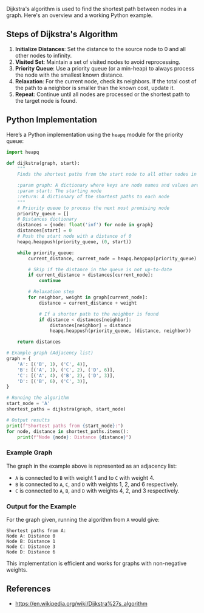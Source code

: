 Dijkstra's algorithm is used to find the shortest path between nodes in a graph. Here's an overview and a working Python example.

## Steps of Dijkstra's Algorithm
1. **Initialize Distances**: Set the distance to the source node to 0 and all other nodes to infinity.
2. **Visited Set**: Maintain a set of visited nodes to avoid reprocessing.
3. **Priority Queue**: Use a priority queue (or a min-heap) to always process the node with the smallest known distance.
4. **Relaxation**: For the current node, check its neighbors. If the total cost of the path to a neighbor is smaller than the known cost, update it.
5. **Repeat**: Continue until all nodes are processed or the shortest path to the target node is found.

## Python Implementation
Here’s a Python implementation using the `heapq` module for the priority queue:

```python
import heapq

def dijkstra(graph, start):
    """
    Finds the shortest paths from the start node to all other nodes in the graph.

    :param graph: A dictionary where keys are node names and values are lists of tuples (neighbor, weight)
    :param start: The starting node
    :return: A dictionary of the shortest paths to each node
    """
    # Priority queue to process the next most promising node
    priority_queue = []
    # Distances dictionary
    distances = {node: float('inf') for node in graph}
    distances[start] = 0
    # Push the start node with a distance of 0
    heapq.heappush(priority_queue, (0, start))

    while priority_queue:
        current_distance, current_node = heapq.heappop(priority_queue)

        # Skip if the distance in the queue is not up-to-date
        if current_distance > distances[current_node]:
            continue

        # Relaxation step
        for neighbor, weight in graph[current_node]:
            distance = current_distance + weight

            # If a shorter path to the neighbor is found
            if distance < distances[neighbor]:
                distances[neighbor] = distance
                heapq.heappush(priority_queue, (distance, neighbor))

    return distances

# Example graph (Adjacency list)
graph = {
    'A': [('B', 1), ('C', 4)],
    'B': [('A', 1), ('C', 2), ('D', 6)],
    'C': [('A', 4), ('B', 2), ('D', 3)],
    'D': [('B', 6), ('C', 3)],
}

# Running the algorithm
start_node = 'A'
shortest_paths = dijkstra(graph, start_node)

# Output results
print(f"Shortest paths from {start_node}:")
for node, distance in shortest_paths.items():
    print(f"Node {node}: Distance {distance}")
```

### Example Graph
The graph in the example above is represented as an adjacency list:
- `A` is connected to `B` with weight 1 and to `C` with weight 4.
- `B` is connected to `A`, `C`, and `D` with weights 1, 2, and 6 respectively.
- `C` is connected to `A`, `B`, and `D` with weights 4, 2, and 3 respectively.

### Output for the Example
For the graph given, running the algorithm from `A` would give:
```
Shortest paths from A:
Node A: Distance 0
Node B: Distance 1
Node C: Distance 3
Node D: Distance 6
```

This implementation is efficient and works for graphs with non-negative weights. 

## References

- https://en.wikipedia.org/wiki/Dijkstra%27s_algorithm


